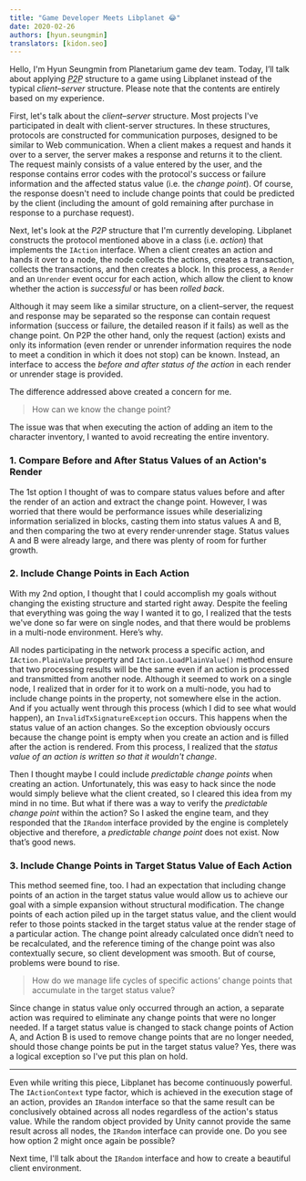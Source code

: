 ```yaml
---
title: "Game Developer Meets Libplanet 😂"
date: 2020-02-26
authors: [hyun.seungmin]
translators: [kidon.seo]
---
```


Hello, I'm Hyun Seungmin from Planetarium game dev team. Today, I’ll talk about applying <dfn><abbr title="peer-to-peer">P2P</abbr></dfn> structure to a game using Libplanet instead of the typical <dfn>client–server</dfn> structure. Please note that the contents are entirely based on my experience.

First, let's talk about the *client–server* structure. Most projects I've participated in dealt with client-server structures. In these structures, protocols are constructed for communication purposes, designed to be similar to Web communication. When a client makes a request and hands it over to a server, the server makes a response and returns it to the client. The request mainly consists of a value entered by the user, and the response contains error codes with the protocol's success or failure information and the affected status value (i.e. the <dfn>change point</dfn>). Of course, the response doesn't need to include change points that could be predicted by the client (including the amount of gold remaining after purchase in response to a purchase request).

Next, let's look at the *P2P* structure that I'm currently developing. Libplanet constructs the protocol mentioned above in a class (i.e. <dfn>action</dfn>) that implements the `IAction` interface. When a client creates an action and hands it over to a node, the node collects the actions, creates a transaction, collects the transactions, and then creates a block. In this process, a `Render` and an `Unrender` event occur for each action, which allow the client to know whether the action is *successful* or has been *rolled back*.

Although it may seem like a similar structure, on a client–server, the request and response may be separated so the response can contain request information (success or failure, the detailed reason if it fails) as well as the change point. On P2P the other hand, only the request (action) exists and only its information (even render or unrender information requires the node to meet a condition in which it does not stop) can be known. Instead, an interface to access the *before and after status of the action* in each render or unrender stage is provided.

The difference addressed above created a concern for me.

> How can we know the change point?

The issue was that when executing the action of adding an item to the character inventory, I wanted to avoid recreating the entire inventory.
### 1. Compare Before and After Status Values of an Action's Render

The 1st option I thought of was to compare status values before and after the render of an action and extract the change point. However, I was worried that there would be performance issues while deserializing information serialized in blocks, casting them into status values A and B, and then comparing the two at every render·unrender stage. Status values A and B were already large, and there was plenty of room for further growth.

### 2. Include Change Points in Each Action

With my 2nd option, I thought that I could accomplish my goals without changing the existing structure and started right away. Despite the feeling that everything was going the way I wanted it to go, I realized that the tests we've done so far were on single nodes, and that there would be problems in a multi-node environment. Here’s why.

All nodes participating in the network process a specific action, and `IAction.PlainValue` property and `IAction.LoadPlainValue()` method ensure that two processing results will be the same even if an action is processed and transmitted from another node. Although it seemed to work on a single node, I realized that in order for it to work on a multi-node, you had to include change points in the property, not somewhere else in the action. And if you actually went through this process (which I did to see what would happen), an `InvalidTxSignatureException`  occurs. This happens when the status value of an action changes. So the exception obviously occurs because the change point is empty when you create an action and is filled after the action is rendered. From this process, I realized that the *status value of an action is written so that it wouldn't change*.

Then I thought maybe I could include *predictable change points* when creating an action. Unfortunately, this was easy to hack since the node would simply believe what the client created, so I cleared this idea from my mind in no time. But what if there was a way to verify the *predictable change point* within the action? So I asked the engine team, and they responded that the `IRandom` interface provided by the engine is completely objective and therefore, a *predictable change point* does not exist. Now that’s good news.


### 3. Include Change Points in Target Status Value of Each Action

This method seemed fine, too. I had an expectation that including change points of an action in the target status value would allow us to achieve our goal with a simple expansion without structural modification. The change points of each action piled up in the target status value, and the client would refer to those points stacked in the target status value at the render stage of a particular action. The change point already calculated once didn’t need to be recalculated, and the reference timing of the change point was also contextually secure, so client development was smooth. But of course, problems were bound to rise.

> How do we manage life cycles of specific actions’ change points that accumulate in the target status value?

Since change in status value only occurred through an action, a separate action was required to eliminate any change points that were no longer needed. If a target status value is changed to stack change points of Action A, and Action B is used to remove change points that are no longer needed, should those change points be put in the target status value? Yes, there was a logical exception so I've put this plan on hold.

----

Even while writing this piece, Libplanet has become continuously powerful. The `IActionContext` type factor, which is achieved in the execution stage of an action, provides an `IRandom` interface so that the same result can be conclusively obtained across all nodes regardless of the action's status value. While the random object provided by Unity cannot provide the same result across all nodes, the `IRandom` interface can provide one. Do you see how option 2 might once again be possible?

Next time, I'll talk about the `IRandom` interface and how to create a beautiful client environment.
